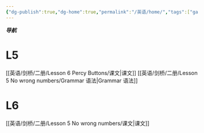 ```yaml
---
{"dg-publish":true,"dg-home":true,"permalink":"/英语/home/","tags":["gardenEntry"],"dgPassFrontmatter":true}
---
```


***导航***
# L5
[[英语/剑桥/二册/Lesson 6 Percy Buttons/课文\|课文]] 
[[英语/剑桥/二册/Lesson 5 No wrong numbers/Grammar 语法\|Grammar 语法]]

# L6
[[英语/剑桥/二册/Lesson 5 No wrong numbers/课文\|课文]] 
  
